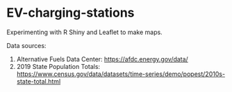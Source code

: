 # EV-charging-stations
Experimenting with R Shiny and Leaflet to make maps. 

Data sources:
1) Alternative Fuels Data Center: https://afdc.energy.gov/data/
2) 2019 State Population Totals: https://www.census.gov/data/datasets/time-series/demo/popest/2010s-state-total.html
